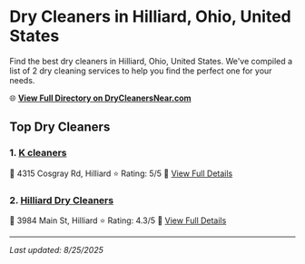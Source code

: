 # Dry Cleaners in Hilliard, Ohio, United States

Find the best dry cleaners in Hilliard, Ohio, United States. We've compiled a list of 2 dry cleaning services to help you find the perfect one for your needs.

🌐 **[View Full Directory on DryCleanersNear.com](https://drycleanersnear.com/city/US/Ohio/Hilliard)**

## Top Dry Cleaners

### 1. [K cleaners](https://drycleanersnear.com/dryCleaner/689aa04b2abe37ea0a656313/k-cleaners)
📍 4315 Cosgray Rd, Hilliard
⭐ Rating: 5/5
🔗 [View Full Details](https://drycleanersnear.com/dryCleaner/689aa04b2abe37ea0a656313/k-cleaners)

### 2. [Hilliard Dry Cleaners](https://drycleanersnear.com/dryCleaner/689aa0962abe37ea0a65662e/hilliard-dry-cleaners)
📍 3984 Main St, Hilliard
⭐ Rating: 4.3/5
🔗 [View Full Details](https://drycleanersnear.com/dryCleaner/689aa0962abe37ea0a65662e/hilliard-dry-cleaners)


---

*Last updated: 8/25/2025*
